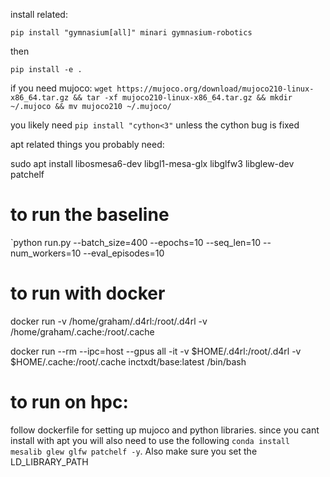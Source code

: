 install related:

`pip install "gymnasium[all]" minari gymnasium-robotics`

then

`pip install -e .`

if you need mujoco:
`wget https://mujoco.org/download/mujoco210-linux-x86_64.tar.gz && tar -xf mujoco210-linux-x86_64.tar.gz && mkdir ~/.mujoco && mv mujoco210 ~/.mujoco/`

you likely need `pip install "cython<3"` unless the cython bug is fixed


apt related things you probably need:

sudo apt install libosmesa6-dev libgl1-mesa-glx libglfw3 libglew-dev patchelf


# to run the baseline

`python run.py --batch_size=400 --epochs=10 --seq_len=10 --num_workers=10 --eval_episodes=10


# to run with docker

docker run -v /home/graham/.d4rl:/root/.d4rl -v /home/graham/.cache:/root/.cache

docker run --rm --ipc=host --gpus all -it -v $HOME/.d4rl:/root/.d4rl -v $HOME/.cache:/root/.cache inctxdt/base:latest /bin/bash


# to run on hpc:
follow dockerfile for setting up mujoco and python libraries. since you cant install with apt you will also need to use the following `conda install mesalib glew glfw patchelf -y`.  Also make sure you set the LD_LIBRARY_PATH
